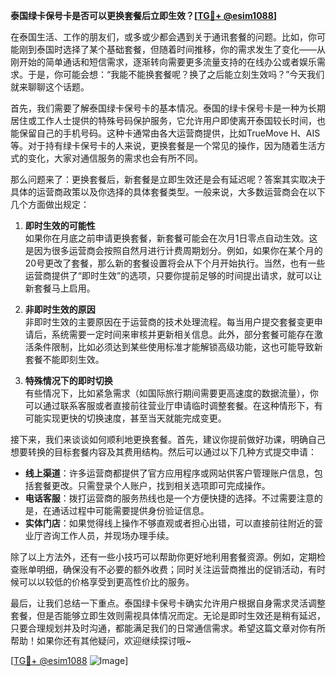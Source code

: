 **泰国绿卡保号卡是否可以更换套餐后立即生效？[[TG💪+ @esim1088](https://t.me/s/esim1088)]**

在泰国生活、工作的朋友们，或多或少都会遇到关于通讯套餐的问题。比如，你可能刚到泰国时选择了某个基础套餐，但随着时间推移，你的需求发生了变化——从刚开始的简单通话和短信需求，逐渐转向需要更多流量支持的在线办公或者娱乐需求。于是，你可能会想：“我能不能换套餐呢？换了之后能立刻生效吗？”今天我们就来聊聊这个话题。

首先，我们需要了解泰国绿卡保号卡的基本情况。泰国的绿卡保号卡是一种为长期居住或工作人士提供的特殊号码保护服务，它允许用户即使离开泰国较长时间，也能保留自己的手机号码。这种卡通常由各大运营商提供，比如TrueMove H、AIS等。对于持有绿卡保号卡的人来说，更换套餐是一个常见的操作，因为随着生活方式的变化，大家对通信服务的需求也会有所不同。

那么问题来了：更换套餐后，新套餐是立即生效还是会有延迟呢？答案其实取决于具体的运营商政策以及你选择的具体套餐类型。一般来说，大多数运营商会在以下几个方面做出规定：

1. **即时生效的可能性**  
   如果你在月底之前申请更换套餐，新套餐可能会在次月1日零点自动生效。这是因为很多运营商会按照自然月进行计费周期划分。例如，如果你在某个月的20号更改了套餐，那么新的套餐设置将会从下个月开始执行。当然，也有一些运营商提供了“即时生效”的选项，只要你提前足够的时间提出请求，就可以让新套餐马上启用。

2. **非即时生效的原因**  
   非即时生效的主要原因在于运营商的技术处理流程。每当用户提交套餐变更申请后，系统需要一定时间来审核并更新相关信息。此外，部分套餐可能存在激活条件限制，比如必须达到某些使用标准才能解锁高级功能，这也可能导致新套餐不能即刻生效。

3. **特殊情况下的即时切换**  
   有些情况下，比如紧急需求（如国际旅行期间需要更高速度的数据流量），你可以通过联系客服或者直接前往营业厅申请临时调整套餐。在这种情形下，有可能实现更快的切换速度，甚至当天就能完成变更。

接下来，我们来谈谈如何顺利地更换套餐。首先，建议你提前做好功课，明确自己想要转换的目标套餐内容及其费用结构。然后可以通过以下几种方式提交申请：

- **线上渠道**：许多运营商都提供了官方应用程序或网站供客户管理账户信息，包括套餐更改。只需登录个人账户，找到相关选项即可完成操作。
- **电话客服**：拨打运营商的服务热线也是一个方便快捷的选择。不过需要注意的是，在通话过程中可能需要提供身份验证信息。
- **实体门店**：如果觉得线上操作不够直观或者担心出错，可以直接前往附近的营业厅咨询工作人员，并现场办理手续。

除了以上方法外，还有一些小技巧可以帮助你更好地利用套餐资源。例如，定期检查账单明细，确保没有不必要的额外收费；同时关注运营商推出的促销活动，有时候可以以较低的价格享受到更高性价比的服务。

最后，让我们总结一下重点。泰国绿卡保号卡确实允许用户根据自身需求灵活调整套餐，但是否能够立即生效则需视具体情况而定。无论是即时生效还是稍有延迟，只要合理规划并及时沟通，都能满足我们的日常通信需求。希望这篇文章对你有所帮助！如果你还有其他疑问，欢迎继续探讨哦~

[[TG💪+ @esim1088](https://t.me/s/esim1088) ![Image](https://i.postimg.cc/4NQfJmqS/Snipaste-2025-05-13-00-14-12.png)]